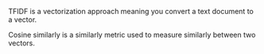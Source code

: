 TFIDF is a vectorization approach meaning you convert a text document to a vector. 

Cosine similarly is a similarly metric used to measure similarly between two vectors.